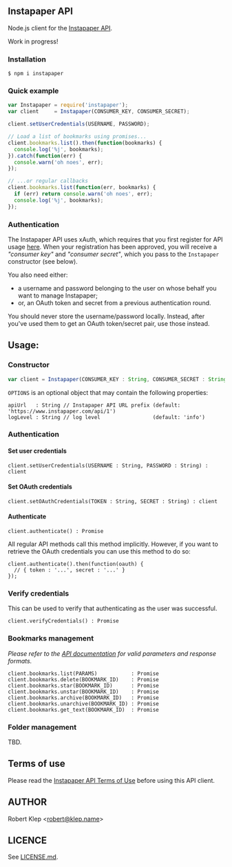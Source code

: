 ## Instapaper API

Node.js client for the [Instapaper API](https://www.instapaper.com/api/full).

Work in progress!

### Installation

```
$ npm i instapaper
```

### Quick example

``` javascript
var Instapaper = require('instapaper');
var client     = Instapaper(CONSUMER_KEY, CONSUMER_SECRET);

client.setUserCredentials(USERNAME, PASSWORD);

// Load a list of bookmarks using promises...
client.bookmarks.list().then(function(bookmarks) {
  console.log('%j', bookmarks);
}).catch(function(err) {
  console.warn('oh noes', err);
});

// ...or regular callbacks
client.bookmarks.list(function(err, bookmarks) {
  if (err) return console.warn('oh noes', err);
  console.log('%j', bookmarks);
});
```

### Authentication

The Instapaper API uses xAuth, which requires that you first register for API usage [here](https://www.instapaper.com/main/request_oauth_consumer_token). When your registration has been approved, you will receive a _"consumer key"_ and _"consumer secret"_, which you pass to the `Instapaper` constructor (see below).

You also need either:

- a username and password belonging to the user on whose behalf you want to manage Instapaper;
- or, an OAuth token and secret from a previous authentication round.


You should never store the username/password locally. Instead, after you've used them to get an OAuth token/secret pair, use those instead.

## Usage:

### Constructor

``` javascript
var client = Instapaper(CONSUMER_KEY : String, CONSUMER_SECRET : String[, OPTIONS : Object]);
```

`OPTIONS` is an optional object that may contain the following properties:

```
apiUrl   : String // Instapaper API URL prefix (default: 'https://www.instapaper.com/api/1')
logLevel : String // log level                 (default: 'info')
```

### Authentication

#### Set user credentials

```
client.setUserCredentials(USERNAME : String, PASSWORD : String) : client
```

#### Set OAuth credentials

```
client.setOAuthCredentials(TOKEN : String, SECRET : String) : client
```

#### Authenticate

```
client.authenticate() : Promise
```

All regular API methods call this method implicitly. However, if you want to retrieve the OAuth credentials you can use this method to do so:

```
client.authenticate().then(function(oauth) {
  // { token : '...', secret : '...' }
});
```

### Verify credentials

This can be used to verify that authenticating as the user was successful.

```
client.verifyCredentials() : Promise
```

### Bookmarks management

_Please refer to the [API documentation](https://www.instapaper.com/api/full) for valid parameters and response formats._

```
client.bookmarks.list(PARAMS)           : Promise
client.bookmarks.delete(BOOKMARK_ID)    : Promise
client.bookmarks.star(BOOKMARK_ID)      : Promise
client.bookmarks.unstar(BOOKMARK_ID)    : Promise
client.bookmarks.archive(BOOKMARK_ID)   : Promise
client.bookmarks.unarchive(BOOKMARK_ID) : Promise
client.bookmarks.get_text(BOOKMARK_ID)  : Promise
```

### Folder management

TBD.

## Terms of use

Please read the [Instapaper API Terms of Use](https://www.instapaper.com/api/terms) before using this API client.

## AUTHOR

Robert Klep <<robert@klep.name>>

## LICENCE

See [LICENSE.md](LICENSE.md).

